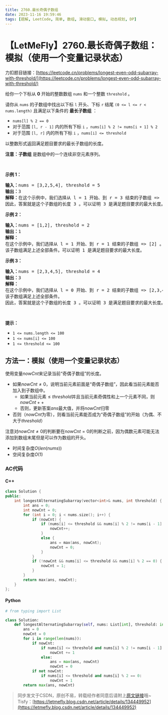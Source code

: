 ```yaml
---
title: 2760.最长奇偶子数组
date: 2023-11-16 19:59:46
tags: [题解, LeetCode, 简单, 数组, 滑动窗口, 模拟, 动态规划, DP]
---
```


# 【LetMeFly】2760.最长奇偶子数组：模拟（使用一个变量记录状态）

力扣题目链接：[https://leetcode.cn/problems/longest-even-odd-subarray-with-threshold/](https://leetcode.cn/problems/longest-even-odd-subarray-with-threshold/)

<p>给你一个下标从 <strong>0</strong> 开始的整数数组 <code>nums</code> 和一个整数 <code>threshold</code> 。</p>

<p>请你从 <code>nums</code> 的子数组中找出以下标 <code>l</code> 开头、下标 <code>r</code> 结尾 <code>(0 &lt;= l &lt;= r &lt; nums.length)</code> 且满足以下条件的 <strong>最长子数组</strong> ：</p>

<ul>
	<li><code>nums[l] % 2 == 0</code></li>
	<li>对于范围&nbsp;<code>[l, r - 1]</code> 内的所有下标 <code>i</code> ，<code>nums[i] % 2 != nums[i + 1] % 2</code></li>
	<li>对于范围&nbsp;<code>[l, r]</code> 内的所有下标 <code>i</code> ，<code>nums[i] &lt;= threshold</code></li>
</ul>

<p>以整数形式返回满足题目要求的最长子数组的长度。</p>

<p><strong>注意：子数组</strong> 是数组中的一个连续非空元素序列。</p>

<p>&nbsp;</p>

<p><strong>示例 1：</strong></p>

<pre><strong>输入：</strong>nums = [3,2,5,4], threshold = 5
<strong>输出：</strong>3
<strong>解释：</strong>在这个示例中，我们选择从 l = 1 开始、到 r = 3 结束的子数组 =&gt; [2,5,4] ，满足上述条件。
因此，答案就是这个子数组的长度 3 。可以证明 3 是满足题目要求的最大长度。</pre>

<p><strong>示例 2：</strong></p>

<pre><strong>输入：</strong>nums = [1,2], threshold = 2
<strong>输出：</strong>1
<strong>解释：</strong>
在这个示例中，我们选择从 l = 1 开始、到 r = 1 结束的子数组 =&gt; [2] 。
该子数组满足上述全部条件。可以证明 1 是满足题目要求的最大长度。
</pre>

<p><strong>示例 3：</strong></p>

<pre><strong>输入：</strong>nums = [2,3,4,5], threshold = 4
<strong>输出：</strong>3
<strong>解释：</strong>
在这个示例中，我们选择从 l = 0 开始、到 r = 2 结束的子数组 =&gt; [2,3,4] 。 
该子数组满足上述全部条件。
因此，答案就是这个子数组的长度 3 。可以证明 3 是满足题目要求的最大长度。</pre>

<p>&nbsp;</p>

<p><strong>提示：</strong></p>

<ul>
	<li><code>1 &lt;= nums.length &lt;= 100 </code></li>
	<li><code>1 &lt;= nums[i] &lt;= 100 </code></li>
	<li><code>1 &lt;= threshold &lt;= 100</code></li>
</ul>


    
## 方法一：模拟（使用一个变量记录状态）

使用变量$nowCnt$来记录当前“奇偶子数组”的长度。

+ 如果$nowCnt \neq 0$，说明当前元素前面是“奇偶子数组”，因此看当前元素能否加入到子数组中。
    + 如果当前元素$\le threshold$并且当前元素奇偶性和上一个元素不同，则$nowCnt++$
	+ 否则，更新答案$ans$最大值，并将$nowCnt$归零
+ 否则（$nowCnt$为零），则看当前元素能否成为“奇偶子数组”的开始（为偶、不大于$threshold$）

注意对$nowCnt \neq 0$的判断要在$nowCnt=0$的判断之前，因为偶数元素可能无法添加到数组末尾但是可以作为数组的开头。

+ 时间复杂度$O(len(nums))$
+ 空间复杂度$O(1)$

### AC代码

#### C++

```cpp
class Solution {
public:
    int longestAlternatingSubarray(vector<int>& nums, int threshold) {
        int ans = 0;
        int nowCnt = 0;
        for (int i = 0; i < nums.size(); i++) {
            if (nowCnt) {
                if (nums[i] <= threshold && nums[i] % 2 != nums[i - 1] % 2) {
                    nowCnt++;
                }
                else {
                    ans = max(ans, nowCnt);
                    nowCnt = 0;
                }
            }
            if (!nowCnt && nums[i] <= threshold && nums[i] % 2 == 0) {
                nowCnt = 1;
            }
        }
        return max(ans, nowCnt);
    }
};
```

#### Python

```python
# from typing import List

class Solution:
    def longestAlternatingSubarray(self, nums: List[int], threshold: int) -> int:
        ans = 0
        nowCnt = 0
        for i in range(len(nums)):
            if nowCnt:
                if nums[i] <= threshold and nums[i] % 2 != nums[i - 1] % 2:
                    nowCnt += 1
                else:
                    ans = max(ans, nowCnt)
                    nowCnt = 0
            if not nowCnt:
                if nums[i] <= threshold and nums[i] % 2 == 0:
                    nowCnt = 1
        return max(ans, nowCnt)
```

> 同步发文于CSDN，原创不易，转载经作者同意后请附上[原文链接](https://blog.letmefly.xyz/2023/11/16/LeetCode%202760.%E6%9C%80%E9%95%BF%E5%A5%87%E5%81%B6%E5%AD%90%E6%95%B0%E7%BB%84/)哦~
> Tisfy：[https://letmefly.blog.csdn.net/article/details/134449952](https://letmefly.blog.csdn.net/article/details/134449952)

